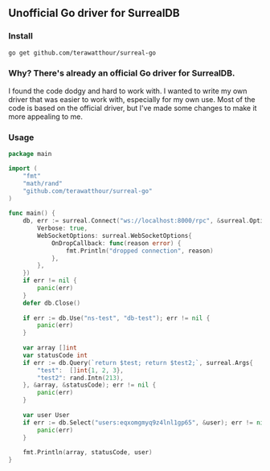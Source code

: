 ## Unofficial Go driver for SurrealDB

### Install 

```bash
go get github.com/terawatthour/surreal-go
```

### Why? There's already an official Go driver for SurrealDB.

I found the code dodgy and hard to work with. I wanted to write my own
driver that was easier to work with, especially for my own use. Most of the 
code is based on the official driver, but I've made some changes to make it 
more appealing to me.

### Usage

```go
package main

import (
    "fmt"
    "math/rand"
    "github.com/terawatthour/surreal-go"
)
    
func main() {
    db, err := surreal.Connect("ws://localhost:8000/rpc", &surreal.Options{
        Verbose: true,
        WebSocketOptions: surreal.WebSocketOptions{
            OnDropCallback: func(reason error) {
                fmt.Println("dropped connection", reason)
            },
        },
    })
    if err != nil {
        panic(err)
    }
    defer db.Close()
    
    if err := db.Use("ns-test", "db-test"); err != nil {
        panic(err)
    }
    
    var array []int
    var statusCode int
    if err := db.Query(`return $test; return $test2;`, surreal.Args{
        "test":  []int{1, 2, 3},
        "test2": rand.Intn(213),
    }, &array, &statusCode); err != nil {
        panic(err)
    }
    
    var user User
    if err := db.Select("users:eqxomgmyq9z4lnl1gp65", &user); err != nil {
        panic(err)
    }
    
    fmt.Println(array, statusCode, user)
}
```


